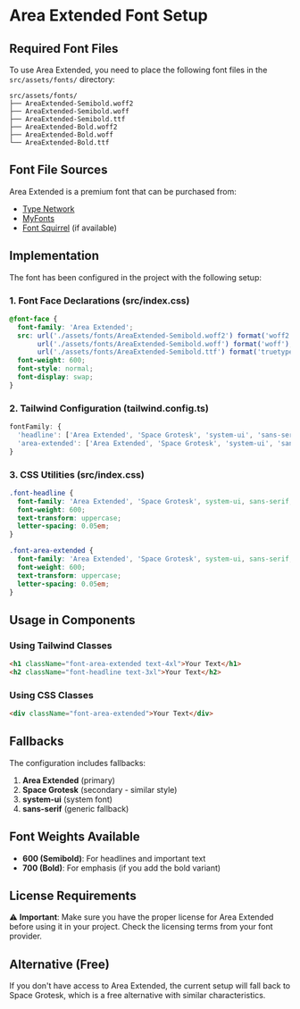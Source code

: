 # Area Extended Font Setup

## Required Font Files

To use Area Extended, you need to place the following font files in the `src/assets/fonts/` directory:

```
src/assets/fonts/
├── AreaExtended-Semibold.woff2
├── AreaExtended-Semibold.woff
├── AreaExtended-Semibold.ttf
├── AreaExtended-Bold.woff2
├── AreaExtended-Bold.woff
└── AreaExtended-Bold.ttf
```

## Font File Sources

Area Extended is a premium font that can be purchased from:
- [Type Network](https://www.typenetwork.com/fonts/area-extended)
- [MyFonts](https://www.myfonts.com/fonts/area/area-extended/)
- [Font Squirrel](https://www.fontsquirrel.com/fonts/area-extended) (if available)

## Implementation

The font has been configured in the project with the following setup:

### 1. Font Face Declarations (src/index.css)
```css
@font-face {
  font-family: 'Area Extended';
  src: url('./assets/fonts/AreaExtended-Semibold.woff2') format('woff2'),
       url('./assets/fonts/AreaExtended-Semibold.woff') format('woff'),
       url('./assets/fonts/AreaExtended-Semibold.ttf') format('truetype');
  font-weight: 600;
  font-style: normal;
  font-display: swap;
}
```

### 2. Tailwind Configuration (tailwind.config.ts)
```typescript
fontFamily: {
  'headline': ['Area Extended', 'Space Grotesk', 'system-ui', 'sans-serif'],
  'area-extended': ['Area Extended', 'Space Grotesk', 'system-ui', 'sans-serif'],
}
```

### 3. CSS Utilities (src/index.css)
```css
.font-headline {
  font-family: 'Area Extended', 'Space Grotesk', system-ui, sans-serif;
  font-weight: 600;
  text-transform: uppercase;
  letter-spacing: 0.05em;
}

.font-area-extended {
  font-family: 'Area Extended', 'Space Grotesk', system-ui, sans-serif;
  font-weight: 600;
  text-transform: uppercase;
  letter-spacing: 0.05em;
}
```

## Usage in Components

### Using Tailwind Classes
```html
<h1 className="font-area-extended text-4xl">Your Text</h1>
<h2 className="font-headline text-3xl">Your Text</h2>
```

### Using CSS Classes
```html
<div className="font-area-extended">Your Text</div>
```

## Fallbacks

The configuration includes fallbacks:
1. **Area Extended** (primary)
2. **Space Grotesk** (secondary - similar style)
3. **system-ui** (system font)
4. **sans-serif** (generic fallback)

## Font Weights Available

- **600 (Semibold)**: For headlines and important text
- **700 (Bold)**: For emphasis (if you add the bold variant)

## License Requirements

⚠️ **Important**: Make sure you have the proper license for Area Extended before using it in your project. Check the licensing terms from your font provider.

## Alternative (Free)

If you don't have access to Area Extended, the current setup will fall back to Space Grotesk, which is a free alternative with similar characteristics.
